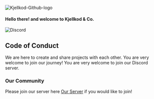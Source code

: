 ![Kjellkod-Github-logo](https://i.postimg.cc/xjx6kJ9H/Kjellkod-Github-logo.jpg)
#### **Hello there! and welcome to Kjellkod & Co.** 

![Discord](https://img.shields.io/discord/898567277056778330?color=red&label=discord&style=flat-square) 
## Code of Conduct
We are here to create and share projects with each other. You are very welcome to join our journey!
You are very welcome to join our Discord server.
### Our Community

Please join our server here [Our Server](https://discord.gg/mQUv8UjS) if you would like to join!

